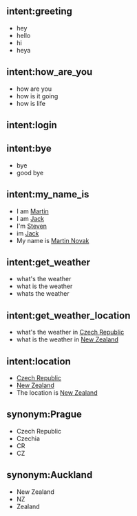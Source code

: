 ## intent:greeting
- hey
- hello
- hi
- heya

## intent:how_are_you
- how are you
- how is it going
- how is life
## intent:login

## intent:bye
- bye
- good bye

## intent:my_name_is
- I am [Martin](PERSON)
- I am [Jack](PERSON)
- I'm [Steven](PERSON)
- im [Jack](PERSON)
- My name is [Martin Novak](PERSON)

## intent:get_weather
- what's the weather
- what is the weather
- whats the weather

## intent:get_weather_location
- what's the weather in [Czech Republic](GPE)
- what is the weather in [New Zealand](GPE)

## intent:location
- [Czech Republic](GPE)
- [New Zealand](GPE)
- The location is [New Zealand](GPE)

## synonym:Prague
- Czech Republic
- Czechia
- CR
- CZ

## synonym:Auckland
- New Zealand
- NZ
- Zealand